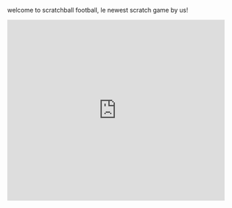 welcome to scratchball football, le newest scratch game by us!
<iframe src="https://turbowarp.org/805725108/embed" width="499" height="416" allowtransparency="true" frameborder="0" scrolling="no" allowfullscreen></iframe>
